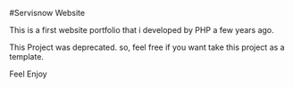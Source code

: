 #Servisnow Website

This is a first website portfolio that i developed by PHP a few years ago.

This Project was deprecated. so, feel free if you want take this project as a template.

Feel Enjoy
